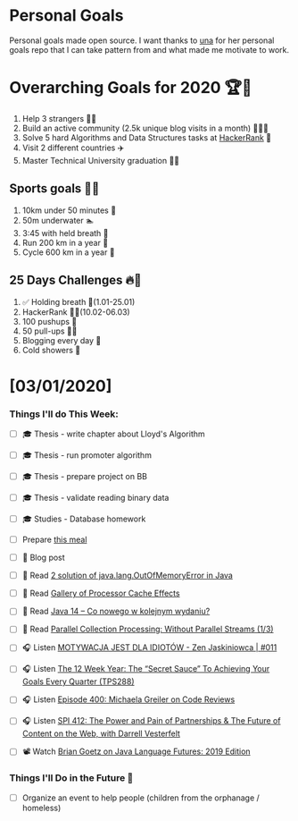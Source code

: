 Personal Goals
==============
Personal goals made open source. I want thanks to [una](https://github.com/una/personal-goals) for her personal goals repo that I can take pattern from and what made me motivate to work. 

# Overarching Goals for 2020 🏆🥇
1. Help 3 strangers 🧚‍♂️
2. Build an active community (2.5k unique blog visits in a month) 🧑‍🤝‍🧑
3. Solve 5 hard Algorithms and Data Structures tasks at [HackerRank](https://www.hackerrank.com/) 💙
4. Visit 2 different countries ✈️
5. Master Technical University graduation 👨‍🎓

## Sports goals 💪🥈
1. 10km under 50 minutes 👟
2. 50m underwater 🏊
3. 3:45 with held breath 🧘
4. Run 200 km in a year 🏃
5. Cycle 600 km in a year 🚴

## 25 Days Challenges 🔥🥉
1. ✅ Holding breath 🧘(1.01-25.01)
2. HackerRank 👨‍💻(10.02-06.03)
3. 100 pushups 🙇
4. 50 pull-ups 🏋️‍♂️
5. Blogging every day 📝
6. Cold showers 🚿

# [03/01/2020]

### Things I'll do This Week:

- [ ] ‍🎓 Thesis - write chapter about Lloyd's Algorithm
- [ ] ‍🎓 Thesis - run promoter algorithm
- [ ] ‍🎓 Thesis - prepare project on BB
- [ ] ‍🎓 Thesis - validate reading binary data
- [ ] ‍🎓 Studies - Database homework
- [ ] Prepare [this meal](https://youtu.be/DHsnBStnkl4)
- [ ] 📝 Blog post
- [ ] 📗 Read [2 solution of java.lang.OutOfMemoryError in Java](https://javarevisited.blogspot.com/2011/09/javalangoutofmemoryerror-permgen-space.html)
- [ ] 📗 Read [Gallery of Processor Cache Effects](http://igoro.com/archive/gallery-of-processor-cache-effects/)
- [ ] 📗 Read [Java 14 – Co nowego w kolejnym wydaniu?](https://blog.mloza.pl/java-14-co-nowego-w-kolejnym-wydaniu/)
- [ ] 📗 Read [Parallel Collection Processing: Without Parallel Streams (1/3)](https://4comprehension.com/parallel-collection-processing-1/)
- [ ] 🎧 Listen [MOTYWACJA JEST DLA IDIOTÓW - Zen Jaskiniowca | #011](https://youtu.be/t_NsOSKSL70)
- [ ] 🎧 Listen [The 12 Week Year: The “Secret Sauce” To Achieving Your Goals Every Quarter (TPS288)](http://www.asianefficiency.com/podcast/288-12-week-year/)
- [ ] 🎧 Listen [Episode 400: Michaela Greiler on Code Reviews](https://www.se-radio.net/2020/02/episode-400-michaela-greiler-on-code-reviews/)
- [ ] 🎧 Listen [SPI 412: The Power and Pain of Partnerships & The Future of Content on the Web, with Darrell Vesterfelt](https://www.smartpassiveincome.com/podcasts/the-power-and-pain-of-partnerships/)
- [ ] 📽️ Watch [Brian Goetz on Java Language Futures: 2019 Edition](https://youtu.be/xlTBof3P4Xc)


### Things I'll Do in the Future 🏅
- [ ] Organize an event to help people (children from the orphanage / homeless)
